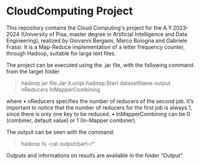 # CloudComputing Project

This repository contains the Cloud Computing's project for the A.Y.2023-2024 (University of Pisa, master degree in Artificial Intelligence and Data Engineering), realized by Giovanni Bergami, Marco Bologna and Gabriele Frassi. It is a Map-Reduce implementation of a letter frequency counter, through Hadoop, suitable for large text files.

The project can be executed using the .jar file, with the following command from the target folder
> hadoop jar file.Jar it.unipi.hadoop.Start datasetName output nReducers InMapperCombining

where
• nReducers specifies the number of reducers of the second job. It’s important to notice that the number of reducers for the first job is always 1, since there is only one key to be reduced.
• InMapperCombining can be 0 (combiner, default value) or 1 (In-Mapper combiner).

The output can be seen with the command:
> hadoop fs -cat output/part-r*

Outputs and informations on results are available in the folder "Output"
